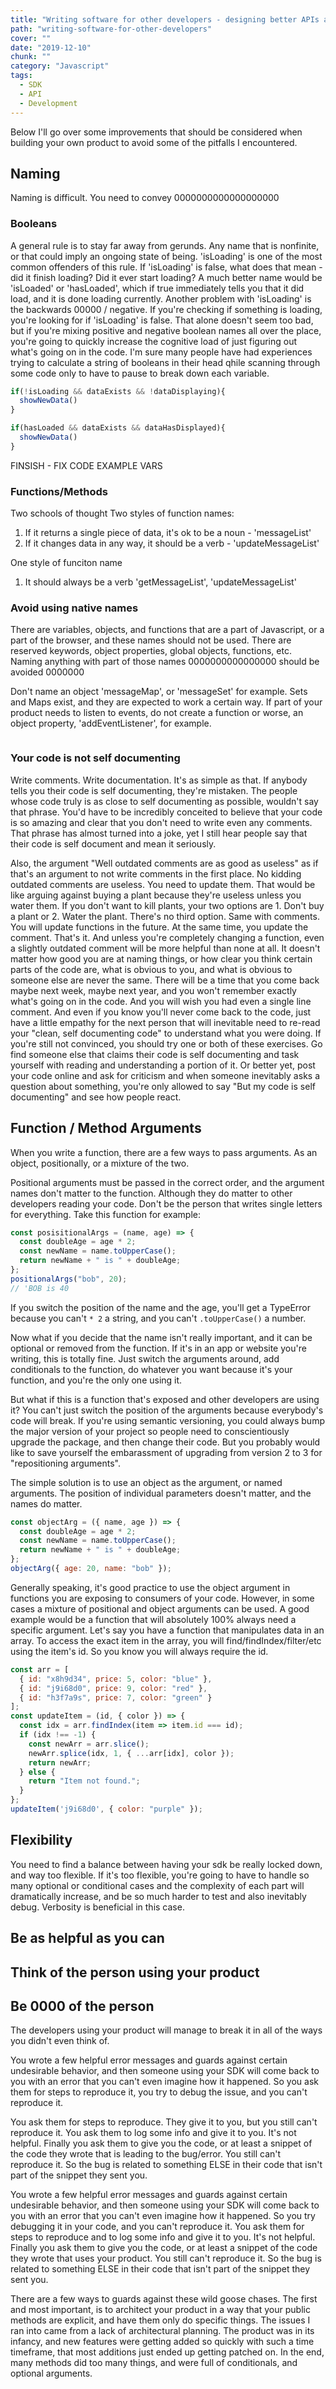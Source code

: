 ```yaml
---
title: "Writing software for other developers - designing better APIs and SDKs"
path: "writing-software-for-other-developers"
cover: ""
date: "2019-12-10"
chunk: ""
category: "Javascript"
tags:
  - SDK
  - API
  - Development
---
```


Below I'll go over some improvements that should be considered when building your own product to avoid some of the pitfalls I encountered.

## Naming

Naming is difficult. You need to convey 0000000000000000000

### Booleans
A general rule is to stay far away from gerunds. Any name that is nonfinite, or that could imply an ongoing state of being. 'isLoading' is one of the most common offenders of this rule. If 'isLoading' is false, what does that mean - did it finish loading? Did it ever start loading? A much better name would be 'isLoaded' or 'hasLoaded', which if true immediately tells you that it did load, and it is done loading currently. Another problem with 'isLoading' is the backwards 00000 / negative. If you're checking if something is loading, you're looking for if 'isLoading' is false. That alone doesn't seem too bad, but if you're mixing positive and negative boolean names all over the place, you're going to quickly increase the cognitive load of just figuring out what's going on in the code. I'm sure many people have had experiences trying to calculate a string of booleans in their head qhile scanning through some code only to have to pause to break down each variable.

```js
if(!isLoading && dataExists && !dataDisplaying){
  showNewData()
}

if(hasLoaded && dataExists && dataHasDisplayed){
  showNewData()
}
```
FINSISH - FIX CODE EXAMPLE VARS

### Functions/Methods

Two schools of thought
Two styles of function names:
1. If it returns a single piece of data, it's ok to be a noun - 'messageList'
2. If it changes data in any way, it should be a verb - 'updateMessageList'

One style of funciton name
1. It should always be a verb 'getMessageList', 'updateMessageList'

### Avoid using native names

There are variables, objects, and functions that are a part of Javascript, or a part of the browser, and these names should not be used. There are reserved keywords, object properties, global objects, functions, etc. Naming anything with part of those names 0000000000000000 should be avoided 0000000

Don't name an object 'messageMap', or 'messageSet' for example. Sets and Maps exist, and they are expected to work a certain way. If part of your product needs to listen to events, do not create a function or worse, an object property, 'addEventListener', for example.

```js

```

### Your code is not self documenting

Write comments. Write documentation. It's as simple as that. If anybody tells you their code is self documenting, they're mistaken. The people whose code truly is as close to self documenting as possible, wouldn't say that phrase. You'd have to be incredibly conceited to believe that your code is so amazing and clear that you don't need to write even any comments. That phrase has almost turned into a joke, yet I still hear people say that their code is self document and mean it seriously.

Also, the argument "Well outdated comments are as good as useless" as if that's an argument to not write comments in the first place. No kidding outdated comments are useless. You need to update them. That would be like arguing against buying a plant because they're useless unless you water them. If you don't want to kill plants, your two options are 1. Don't buy a plant or 2. Water the plant. There's no third option. Same with comments. You will update functions in the future. At the same time, you update the comment. That's it. And unless you're completely changing a function, even a slightly outdated comment will be more helpful than none at all. It doesn't matter how good you are at naming things, or how clear you think certain parts of the code are, what is obvious to you, and what is obvious to someone else are never the same. There will be a time that you come back maybe next week, maybe next year, and you won't remember exactly what's going on in the code. And you will wish you had even a single line comment. And even if you know you'll never come back to the code, just have a little empathy for the next person that will inevitable need to re-read your "clean, self documenting code" to understand what you were doing. If you're still not convinced, you should try one or both of these exercises. Go find someone else that claims their code is self documenting and task yourself with reading and understanding a portion of it. Or better yet, post your code online and ask for criticism and when someone inevitably asks a question about something, you're only allowed to say "But my code is self documenting" and see how people react.

## Function / Method Arguments

When you write a function, there are a few ways to pass arguments. As an object, positionally, or a mixture of the two.

Positional arguments must be passed in the correct order, and the argument names don't matter to the function. Although they do matter to other developers reading your code. Don't be the person that writes single letters for everything. Take this function for example:

```js
const posisitionalArgs = (name, age) => {
  const doubleAge = age * 2;
  const newName = name.toUpperCase();
  return newName + " is " + doubleAge;
};
positionalArgs("bob", 20);
// 'BOB is 40
```

If you switch the position of the name and the age, you'll get a TypeError because you can't `* 2` a string, and you can't `.toUpperCase()` a number.

Now what if you decide that the name isn't really important, and it can be optional or removed from the function. If it's in an app or website you're writing, this is totally fine. Just switch the arguments around, add conditionals to the function, do whatever you want because it's your function, and you're the only one using it.

But what if this is a function that's exposed and other developers are using it? You can't just switch the position of the arguments because everybody's code will break. If you're using semantic versioning, you could always bump the major version of your project so people need to conscientiously upgrade the package, and then change their code. But you probably would like to save yourself the embarassment of upgrading from version 2 to 3 for "repositioning arguments".

The simple solution is to use an object as the argument, or named arguments. The position of individual parameters doesn't matter, and the names do matter.

```js
const objectArg = ({ name, age }) => {
  const doubleAge = age * 2;
  const newName = name.toUpperCase();
  return newName + " is " + doubleAge;
};
objectArg({ age: 20, name: "bob" });
```

Generally speaking, it's good practice to use the object argument in functions you are exposing to consumers of your code. However, in some cases a mixture of positional and object arguments can be used. A good example would be a function that will absolutely 100% always need a specific argument. Let's say you have a function that manipulates data in an array. To access the exact item in the array, you will find/findIndex/filter/etc using the item's id. So you know you will always require the id.

```js
const arr = [
  { id: "x8h9d34", price: 5, color: "blue" },
  { id: "j9i68d0", price: 9, color: "red" },
  { id: "h3f7a9s", price: 7, color: "green" }
];
const updateItem = (id, { color }) => {
  const idx = arr.findIndex(item => item.id === id);
  if (idx !== -1) {
    const newArr = arr.slice();
    newArr.splice(idx, 1, { ...arr[idx], color });
    return newArr;
  } else {
    return "Item not found.";
  }
};
updateItem('j9i68d0', { color: "purple" });
```


## Flexibility

You need to find a balance between having your sdk be really locked down, and way too flexible. If it's too flexible, you're going to have to handle so many optional or conditional cases and the complexity of each part will dramatically increase, and be so much harder to test and also inevitably debug. Verbosity is beneficial in this case.

## Be as helpful as you can
## Think of the person using your product
## Be 0000 of the person

The developers using your product will manage to break it in all of the ways you didn't even think of.

You wrote a few helpful error messages and guards against certain undesirable behavior, and then someone using your SDK will come back to you with an error that you can't even imagine how it happened. So you ask them for steps to reproduce it, you try to debug the issue, and you can't reproduce it.

You ask them for steps to reproduce. They give it to you, but you still can't reproduce it. You  ask them to log some info and give it to you. It's not helpful. Finally you ask them to give you the code, or at least a snippet of the code they wrote that is leading to the bug/error. You still can't reproduce it. So the bug is related to something ELSE in their code that isn't part of the snippet they sent you.

You wrote a few helpful error messages and guards against certain undesirable behavior, and then someone using your SDK will come back to you with an error that you can't even imagine how it happened. So you try debugging it in your code, and you can't reproduce it. You ask them for steps to reproduce and to log some info and give it to you. It's not helpful. Finally you ask them to give you the code, or at least a snippet of the code they wrote that uses your product. You still can't reproduce it. So the bug is related to something ELSE in their code that isn't part of the snippet they sent you.

There are a few ways to guards against these wild goose chases. The first and most important, is to architect your product in a way that your public methods are explicit, and have them only do specific things. The issues I ran into came from a lack of architectural planning. The product was in its infancy, and new features were getting added so quickly with such a time timeframe, that most additions just ended up getting patched on. In the end, many methods did too many things, and were full of conditionals, and optional arguments.
